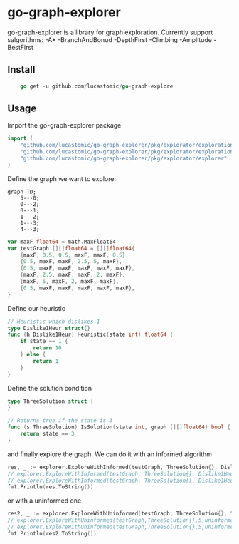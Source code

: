 # go-graph-explorer

go-graph-explorer is a library for graph exploration. Currently support salgorithms:
    -A*
    -BranchAndBonud
    -DepthFirst
    -Climbing 
    -Amplitude
    -BestFirst

## Install
```go
    go get -u github.com/lucastomic/go-graph-explore
```

## Usage
 
Import the go-graph-explorer package 

```go
import (
    "github.com/lucastomic/go-graph-explorer/pkg/explorator/explorationAlgorithm/enums/informedAlgorithm"
    "github.com/lucastomic/go-graph-explorer/pkg/explorator/explorationAlgorithm/enums/uninformedAlgorithm"
    "github.com/lucastomic/go-graph-explorer/pkg/explorator/explorer"
)
```

Define the graph we want to explore:

```mermaid
graph TD;
    5---0;
    0---2;
    0---1;
    1---2;
    1---3;
    4---3;
```

```go
var maxF float64 = math.MaxFloat64
var testGraph [][]float64 = [][]float64{
	{maxF, 0.5, 0.5, maxF, maxF, 0.5},
	{0.5, maxF, maxF, 2.5, 5, maxF},
	{0.5, maxF, maxF, maxF, maxF, maxF},
	{maxF, 2.5, maxF, maxF, 2, maxF},
	{maxF, 5, maxF, 2, maxF, maxF},
	{0.5, maxF, maxF, maxF, maxF, maxF},
}
```

Define our heuristic
```go
// Heuristic which dislikes 1
type Dislike1Heur struct{}
func (h Dislike1Heur) Heuristic(state int) float64 {
	if state == 1 {
		return 10
	} else {
		return 1
	}
}
```

Define the solution condition
```go
type ThreeSolution struct {
}

// Returns true if the state is 3
func (s ThreeSolution) IsSolution(state int, graph [][]float64) bool {
	return state == 3
}
```
and finally explore the graph. We can do it with an informed algorithm

```go
res, _ := explorer.ExploreWithInformed(testGraph, ThreeSolution{}, Dislike1Heur{}, 5, informedAlgorithm.AStar)
// explorer.ExploreWithInformed(testGraph, ThreeSolution{}, Dislike1Heur{}, 5, informedAlgorithm.Climbing)
// explorer.ExploreWithInformed(testGraph, ThreeSolution{}, Dislike1Heur{}, 5, informedAlgorithm.BestFirst)
fmt.Println(res.ToString())
```

or with a uninformed one

```go
res2, _ := explorer.ExploreWithUninformed(testGraph, ThreeSolution{}, 5, uninformedAlgorithm.Amplitude)
// explorer.ExploreWithUninformed(testGraph,ThreeSolution{},5,uninformedAlgorithm.DepthFirst)
// explorer.ExploreWithUninformed(testGraph,ThreeSolution{},5,uninformedAlgorithm.BranchAndBonud)
fmt.Println(res2.ToString())
```

